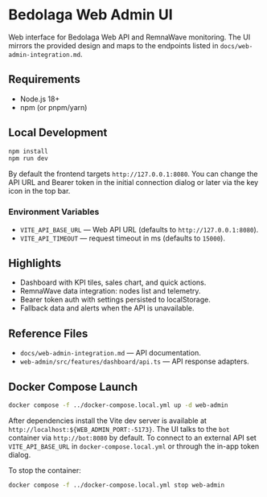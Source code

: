 ﻿# Bedolaga Web Admin UI

Web interface for Bedolaga Web API and RemnaWave monitoring. The UI mirrors the provided design and maps to the endpoints listed in `docs/web-admin-integration.md`.

## Requirements

- Node.js 18+
- npm (or pnpm/yarn)

## Local Development

```bash
npm install
npm run dev
```

By default the frontend targets `http://127.0.0.1:8080`. You can change the API URL and Bearer token in the initial connection dialog or later via the key icon in the top bar.

### Environment Variables

- `VITE_API_BASE_URL` — Web API URL (defaults to `http://127.0.0.1:8080`).
- `VITE_API_TIMEOUT` — request timeout in ms (defaults to `15000`).

## Highlights

- Dashboard with KPI tiles, sales chart, and quick actions.
- RemnaWave data integration: nodes list and telemetry.
- Bearer token auth with settings persisted to localStorage.
- Fallback data and alerts when the API is unavailable.

## Reference Files

- `docs/web-admin-integration.md` — API documentation.
- `web-admin/src/features/dashboard/api.ts` — API response adapters.

## Docker Compose Launch

```bash
docker compose -f ../docker-compose.local.yml up -d web-admin
```

After dependencies install the Vite dev server is available at `http://localhost:${WEB_ADMIN_PORT:-5173}`. The UI talks to the `bot` container via `http://bot:8080` by default. To connect to an external API set `VITE_API_BASE_URL` in `docker-compose.local.yml` or through the in-app token dialog.

To stop the container:

```bash
docker compose -f ../docker-compose.local.yml stop web-admin
```
